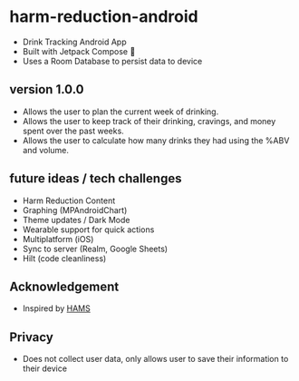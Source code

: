 # harm-reduction-android
* Drink Tracking Android App
* Built with Jetpack Compose 🚀
* Uses a Room Database to persist data to device
## version 1.0.0
* Allows the user to plan the current week of drinking.
* Allows the user to keep track of their drinking, cravings, and money spent over the past weeks.
* Allows the user to calculate how many drinks they had using the %ABV and volume.
## future ideas / tech challenges
* Harm Reduction Content
* Graphing (MPAndroidChart)
* Theme updates / Dark Mode
* Wearable support for quick actions
* Multiplatform (iOS)
* Sync to server (Realm, Google Sheets)
* Hilt (code cleanliness)
## Acknowledgement
* Inspired by [HAMS](http://hams.cc/)
## Privacy
* Does not collect user data, only allows user to save their information to their device
